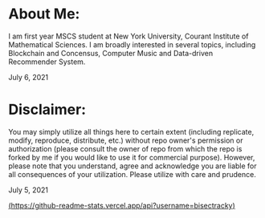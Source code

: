 # About Me:
I am first year MSCS student at New York University, Courant Institute of Mathematical Sciences. I am broadly interested in several topics, including Blockchain and Concensus, Computer Music and Data-driven Recommender System.

July 6, 2021


# Disclaimer:
You may simply utilize all things here to certain extent (including replicate, modify, reproduce, distribute, etc.) without repo owner's permission or authorization (please consult the owner of repo from which the repo is forked by me if you would like to use it for commercial purpose). However, please note that you understand, agree and acknowledge you are liable for all consequences of your utilization. Please utilize with care and prudence.

July 5, 2021

[(https://github-readme-stats.vercel.app/api?username=bisectracky)](https://github.com/anuraghazra/github-readme-stats)

